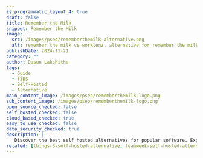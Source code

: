 ```yaml
---
is_programmatic_layout_4: true
draft: false
title: Remember the Milk
snippet: Remember the Milk
image:
  src: /images/pseo/rememberthemilk-alternative.png
  alt: remember the milk vs worklenz, alternative for remember the milk project managemet tool, task management, resource management, productivity, self-hosted
publishDate: 2024-11-21
category: ""
author: Dasun Lakshitha
tags:
  - Guide
  - Tips
  - Self-Hosted
  - Alternative
main_content_image: /images/pseo/rememberthemilk-logo.png
sub_content_image: /images/pseo/rememberthemilk-logo.png
open_source_checked: false
self_hosted_checked: false
cloud_based_checked: true
easy_to_use_checked: false
data_security_checked: true
description: |
   Discover the best self hosted alternatives for popular software. Explore our comprehensive guides and find the perfect solution for your needs today.
related: [things-3-self-hosted-alternative, teamweek-self-hosted-alternative, trello-self-hosted-alternative, ganttpro-self-hosted-alternative]
---
```

